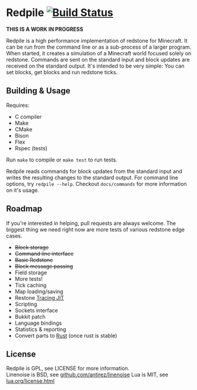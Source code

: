 Redpile [![Build Status](https://travis-ci.org/Nullreff/redpile.svg?branch=master)](https://travis-ci.org/Nullreff/redpile)
=======

**THIS IS A WORK IN PROGRESS**

Redpile is a high performance implementation of redstone for Minecraft.
It can be run from the command line or as a sub-process of a larger program.
When started, it creates a simulation of a Minecraft world focused solely on redstone.
Commands are sent on the standard input and block updates are received on the standard output.
It's intended to be very simple: You can set blocks, get blocks and run redstone ticks.

Building & Usage
----------------

Requires:

* C compiler
* Make
* CMake
* Bison
* Flex
* Rspec (tests)

Run `make` to compile or `make test` to run tests.

Redpile reads commands for block updates from the standard input and writes the resulting changes to the standard output.
For command line options, try `redpile --help`.  Checkout `docs/commands` for more information on it's usage.

Roadmap
-------

If you're interested in helping, pull requests are always welcome.  The biggest thing we need right now are more tests of various redstone edge cases.

* ~~Block storage~~
* ~~Command line interface~~
* ~~Basic Redstone~~
* ~~Block message passing~~
* Field storage
* More tests!
* Tick caching
* Map loading/saving
* Restone [Tracing JIT](http://en.wikipedia.org/wiki/Tracing_just-in-time_compilation)
* Scripting
* Sockets interface
* Bukkit patch
* Language bindings
* Statistics & reporting
* Convert parts to [Rust](http://www.rust-lang.org/) (once rust is stable)

License
-------

Redpile is GPL, see LICENSE for more information.  
Linenoise is BSD, see [github.com/antirez/linenoise](https://github.com/antirez/linenoise)
Lua is MIT, see [lua.org/license.html](http://www.lua.org/license.html)

